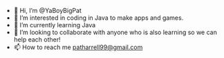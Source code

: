 - 👋 Hi, I’m @YaBoyBigPat
- 👀 I’m interested in coding in Java to make apps and games.
- 🌱 I’m currently learning Java
- 💞️ I’m looking to collaborate with anyone who is also learning so we can help each other!
- 📫 How to reach me patharrell99@gmail.com

<!---
YaBoyBigPat/YaBoyBigPat is a ✨ special ✨ repository because its `README.md` (this file) appears on your GitHub profile.
You can click the Preview link to take a look at your changes.
--->
